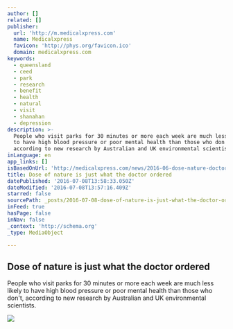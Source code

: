 ```yaml
---
author: []
related: []
publisher:
  url: 'http://m.medicalxpress.com'
  name: Medicalxpress
  favicon: 'http://phys.org/favicon.ico'
  domain: medicalxpress.com
keywords:
  - queensland
  - ceed
  - park
  - research
  - benefit
  - health
  - natural
  - visit
  - shanahan
  - depression
description: >-
  People who visit parks for 30 minutes or more each week are much less likely
  to have high blood pressure or poor mental health than those who don't,
  according to new research by Australian and UK environmental scientists.
inLanguage: en
app_links: []
isBasedOnUrl: 'http://medicalxpress.com/news/2016-06-dose-nature-doctor.html'
title: Dose of nature is just what the doctor ordered
datePublished: '2016-07-08T13:58:33.050Z'
dateModified: '2016-07-08T13:57:16.409Z'
starred: false
sourcePath: _posts/2016-07-08-dose-of-nature-is-just-what-the-doctor-ordered.md
inFeed: true
hasPage: false
inNav: false
_context: 'http://schema.org'
_type: MediaObject

---
```

<article style=""><h1>Dose of nature is just what the doctor ordered</h1><p>People who visit parks for 30 minutes or more each week are much less likely to have high blood pressure or poor mental health than those who don't, according to new research by Australian and UK environmental scientists.</p><img src="http://img.medicalxpress.com/newman/gfx/news/hires/2016/doseofnature.jpg" /></article>